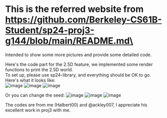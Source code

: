 # This is the referred website from https://github.com/Berkeley-CS61B-Student/sp24-proj3-g144/blob/main/README.md\
Intended to show some more pictures and provide some detailed code.

Here's the code part for the 2.5D feature, we implemented some render functions to print the 2.5D world.\
To set up, please use sp24-library, and everything should be OK to go.\
Here's what it looks like:\
![image](https://github.com/Halbert00/2.5D-proj3/assets/101485185/f34fcc64-243b-4fa1-937e-73debd4afbc6)
![image](https://github.com/Halbert00/2.5D-proj3/assets/101485185/c8d25624-6a2a-4cb3-b186-254d4d336858)
![image](https://github.com/Halbert00/2.5D-proj3/assets/101485185/a9cdf468-f8e9-45ef-b811-c422e0df9fc7)

Or you can change the seed:
![image](https://github.com/Halbert00/2.5D-proj3/assets/101485185/30915ff0-0d16-46d1-a51d-b86228cda7f8)
![image](https://github.com/Halbert00/2.5D-proj3/assets/101485185/bf639b98-598f-4797-a69f-b22cda3e3a57)
![image](https://github.com/Halbert00/2.5D-proj3/assets/101485185/563594b4-486c-4938-8c89-6a6f8dc10f7d)

The codes are from me (Halbert00) and @ackley007, I appreciate his excellent work in proj3 with me.
